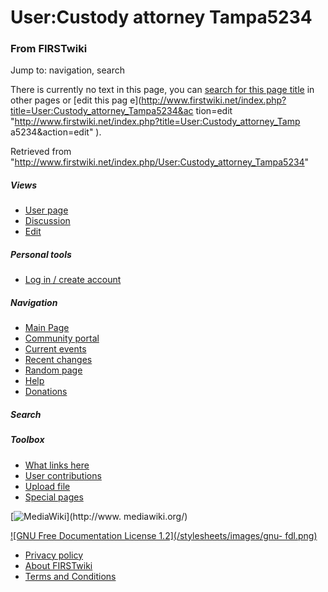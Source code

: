 

# User:Custody attorney Tampa5234

### From FIRSTwiki

Jump to: navigation, search

There is currently no text in this page, you can [search for this page
title](/index.php/Special:Search/Custody_attorney_Tampa5234
"Special:Search/Custody attorney Tampa5234" ) in other pages or [edit this pag
e](http://www.firstwiki.net/index.php?title=User:Custody_attorney_Tampa5234&ac
tion=edit "http://www.firstwiki.net/index.php?title=User:Custody_attorney_Tamp
a5234&action=edit" ).

Retrieved from
"<http://www.firstwiki.net/index.php/User:Custody_attorney_Tampa5234>"

##### Views

  * [User page](/index.php?title=User:Custody_attorney_Tampa5234&action=edit)
  * [Discussion](/index.php?title=User_talk:Custody_attorney_Tampa5234&action=edit)
  * [Edit](/index.php?title=User:Custody_attorney_Tampa5234&action=edit)

##### Personal tools

  * [Log in / create account](/index.php?title=Special:Userlogin&returnto=User:Custody_attorney_Tampa5234)

[](/index.php/Main_Page "Main Page" )

##### Navigation

  * [Main Page](/index.php/Main_Page)
  * [Community portal](/index.php/FIRSTwiki:Community_portal)
  * [Current events](/index.php/Current_events)
  * [Recent changes](/index.php/Special:Recentchanges)
  * [Random page](/index.php/Special:Random)
  * [Help](/index.php/FIRSTwiki:Help)
  * [Donations](/index.php/FIRSTwiki:Site_support)

##### Search



##### Toolbox

  * [What links here](/index.php/Special:Whatlinkshere/User:Custody_attorney_Tampa5234)
  * [User contributions](/index.php/Special:Contributions/Custody_attorney_Tampa5234)
  * [Upload file](/index.php/Special:Upload)
  * [Special pages](/index.php/Special:Specialpages)

[![MediaWiki](/skins/common/images/poweredby_mediawiki_88x31.png)](http://www.
mediawiki.org/)

[![GNU Free Documentation License 1.2](/stylesheets/images/gnu-
fdl.png)](http://www.gnu.org/copyleft/fdl.html)

  * [Privacy policy](/index.php/FIRSTwiki:Privacy_policy "FIRSTwiki:Privacy policy" )
  * [About FIRSTwiki](/index.php/FIRSTwiki:About "FIRSTwiki:About" )
  * [Terms and Conditions](/index.php/FIRSTwiki:Terms_and_conditions "FIRSTwiki:Terms and conditions" )

